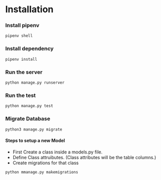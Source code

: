 # Installation

### Install pipenv
```
pipenv shell
```
### Install dependency
```
pipenv install
``` 

### Run the server
```
python manage.py runserver
```
### Run the test
```
python manage.py test
```

### Migrate Database
```
python3 manage.py migrate
```

#### Steps to setup a new Model
* First Create a class inside a models.py file.
* Define Class attruibutes. (Class attributes will be the table columns.)
* Create migrations for that class
```
python mmanage.py makemigrations
```
